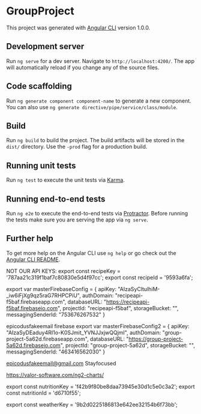 # GroupProject

This project was generated with [Angular CLI](https://github.com/angular/angular-cli) version 1.0.0.

## Development server

Run `ng serve` for a dev server. Navigate to `http://localhost:4200/`. The app will automatically reload if you change any of the source files.

## Code scaffolding

Run `ng generate component component-name` to generate a new component. You can also use `ng generate directive/pipe/service/class/module`.

## Build

Run `ng build` to build the project. The build artifacts will be stored in the `dist/` directory. Use the `-prod` flag for a production build.

## Running unit tests

Run `ng test` to execute the unit tests via [Karma](https://karma-runner.github.io).

## Running end-to-end tests

Run `ng e2e` to execute the end-to-end tests via [Protractor](http://www.protractortest.org/).
Before running the tests make sure you are serving the app via `ng serve`.

## Further help

To get more help on the Angular CLI use `ng help` or go check out the [Angular CLI README](https://github.com/angular/angular-cli/blob/master/README.md).


NOT OUR API KEYS:
export const recipeKey = '787aa21c319f1baf7c80830e5d4f97cc';
export const recipeId = '9593a6fa';

export var masterFirebaseConfig = {
  apiKey: "AIzaSyCltulhiM-_iw6iFjXg9qz5raG7RHPCPiU",
  authDomain: "recipeapi-f5baf.firebaseapp.com",
  databaseURL: "https://recipeapi-f5baf.firebaseio.com",
  projectId: "recipeapi-f5baf",
  storageBucket: "",
  messagingSenderId: "753676267532"
}

epicodusfakeemail firebase
export var masterFirebaseConfig2 = {
  apiKey: "AIzaSyDEaduy4RI1o-K0SJmit_YVNJJxjwQQjmI",
  authDomain: "group-project-5a62d.firebaseapp.com",
  databaseURL: "https://group-project-5a62d.firebaseio.com",
  projectId: "group-project-5a62d",
  storageBucket: "",
  messagingSenderId: "463416562030"
}

epicodusfakeemail@gmail.com
Stayfocused

https://valor-software.com/ng2-charts/

export const nutritionKey = 'f42b9f80be8daa73945e30d1c5e0c3a2';
export const nutritionId = 'd6710f55';

export const weatherKey = '9b2d0225186813e642ee32154b6f73bb';
